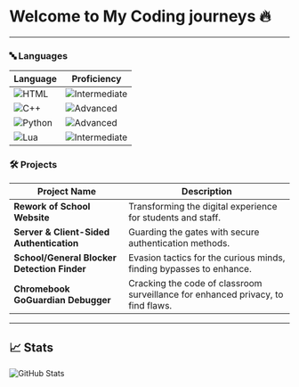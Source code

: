# Welcome to My Coding journeys 🔥
---


### 🔤 Languages

| Language | Proficiency |
|----------|-------------|
| ![HTML](https://img.shields.io/badge/HTML-5%20-%23E34F26)  | ![Intermediate](https://img.shields.io/badge/Level-Intermediate-%2300BFFF) |
| ![C++](https://img.shields.io/badge/C++-11%20-%2300599C)    | ![Advanced](https://img.shields.io/badge/Level-Advanced-%2332CD32) |
| ![Python](https://img.shields.io/badge/Python-3.x-%233572A5) | ![Advanced](https://img.shields.io/badge/Level-Advanced-%2332CD32) |
| ![Lua](https://img.shields.io/badge/Lua-5.1-%232C2D72)       | ![Intermediate](https://img.shields.io/badge/Level-Intermediate-%2300BFFF) |

### 🛠️ Projects

| Project Name | Description |
|--------------|-------------|
| **Rework of School Website** | Transforming the digital experience for students and staff. |
| **Server & Client-Sided Authentication** | Guarding the gates with secure authentication methods. |
| **School/General Blocker Detection Finder** | Evasion tactics for the curious minds, finding bypasses to enhance. |
| **Chromebook GoGuardian Debugger** | Cracking the code of classroom surveillance for enhanced privacy, to find flaws. |

---

## 📈 Stats

![GitHub Stats](https://github-readme-stats.vercel.app/api?username=bhschool24&show_icons=true&theme=radical)


